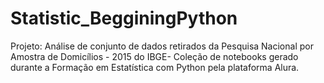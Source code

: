 # Statistic_BegginingPython
Projeto: Análise de conjunto de dados retirados da Pesquisa Nacional por Amostra de Domicílios - 2015 do IBGE-  Coleção de notebooks gerado durante a Formação em Estatística com Python pela plataforma Alura.
